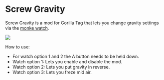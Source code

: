# Screw Gravity
Screw Gravity is a mod for Gorilla Tag that lets you change gravity settings via the [monke watch](https://github.com/RedBrumbler/MonkeComputer).

![](https://cdn.discordapp.com/attachments/829780117512519690/885207635450810368/screw_grav_example.gif)

How to use:
- For watch option 1 and 2 the A button needs to be held down.
- Watch option 1: Lets you enable and disable the mod.
- Watch option 2: Lets you put gravity in reverse.
- Watch option 3: Lets you freze mid air.

